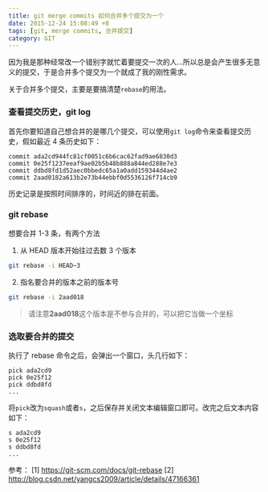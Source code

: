 ```yaml
---
title: git merge commits 如何合并多个提交为一个
date: 2015-12-24 15:08:49 +8
tags: [git, merge commits, 合并提交]
category: GIT
---
```


因为我是那种经常改一个错别字就忙着要提交一次的人…所以总是会产生很多无意义的提交，于是合并多个提交为一个就成了我的刚性需求。

关于合并多个提交，主要是要搞清楚`rebase`的用法。

### 查看提交历史，git log

首先你要知道自己想合并的是哪几个提交，可以使用`git log`命令来查看提交历史，假如最近 4 条历史如下：

```
commit ada2cd944fc81cf0051c6b6cac62fad9ae6830d3
commit 0e25f1237eeaf9ae02b5b48b888a844ed288e7e3
commit ddbd8fd1d52aec0bbedc65a1a0add159344d4ae2
commit 2aad0182a613b2e73b44ebbf0d5536126f714cb9
```

历史记录是按照时间排序的，时间近的排在前面。

### git rebase

想要合并 1-3 条，有两个方法

1. 从 HEAD 版本开始往过去数 3 个版本

```bash
git rebase -i HEAD~3
```

2. 指名要合并的版本之前的版本号

```bash
git rebase -i 2aad018
```

> 请注意**2aad018**这个版本是不参与合并的，可以把它当做一个坐标

### 选取要合并的提交

执行了 rebase 命令之后，会弹出一个窗口，头几行如下：

```
pick ada2cd9
pick 0e25f12
pick ddbd8fd
...
```

将`pick`改为`squash`或者`s`，之后保存并关闭文本编辑窗口即可。改完之后文本内容如下：

```
s ada2cd9
s 0e25f12
s ddbd8fd
...
```

参考：
[1] https://git-scm.com/docs/git-rebase
[2] http://blog.csdn.net/yangcs2009/article/details/47166361
